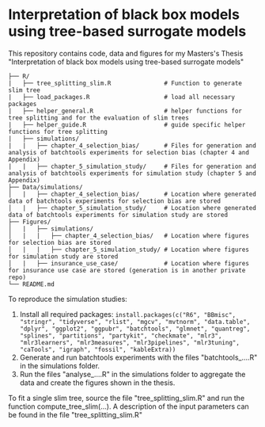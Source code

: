 # Interpretation of black box models using tree-based surrogate models
This repository contains code, data and figures for my Masters's Thesis "Interpretation of black box models using tree-based surrogate models"

    ├── R/                                                       
    |   ├── tree_splitting_slim.R               # Function to generate slim tree            
    |   ├── load_packages.R                     # load all necessary packages      
    |   ├── helper_general.R                    # helper functions for tree splitting and for the evaluation of slim trees    
    |   ├── helper_guide.R                      # guide specific helper functions for tree splitting    
    |   ├── simulations/                         
    |   |   ├── chapter_4_selection_bias/       # Files for generation and analysis of batchtools experiments for selection bias (chapter 4 and Appendix)
    |   |   ├── chapter_5_simulation_study/     # Files for generation and analysis of batchtools experiments for simulation study (chapter 5 and Appendix)   
    ├── Data/simulations/                                    
    │   |   ├── chapter_4_selection_bias/       # Location where generated data of batchtools experiments for selection bias are stored    
    │   |   ├── chapter_5_simulation_study/     # Location where generated data of batchtools experiments for simulation study are stored
    ├── Figures/
    │   |   ├── simulations/         
    │   |   |   ├── chapter_4_selection_bias/   # Location where figures for selection bias are stored 
    │   |   |   ├── chapter_5_simulation_study/ # Location where figures for simulation study are stored    
    │   |   ├── insurance_use_case/             # Location where figures for insurance use case are stored (generation is in another private repo)
    └── README.md 
    
To reproduce the simulation studies:
1. Install all required packages: ```install.packages(c("R6", "BBmisc", "stringr", "tidyverse", "rlist", "mgcv", "mvtnorm", "data.table",
                   "dplyr", "ggplot2", "ggpubr", "batchtools", "glmnet", "quantreg", "splines",
                   "partitions", "partykit", "checkmate", "mlr3", "mlr3learners", "mlr3measures",
                   "mlr3pipelines", "mlr3tuning", "caTools", "igraph", "fossil", "kableExtra))```
2. Generate and run batchtools experiments with the files "batchtools_....R" in the simulations folder.
3. Run the files "analyse_....R" in the simulations folder to aggregate the data and create the figures shown in the thesis.

To fit a single slim tree, source the file "tree_splitting_slim.R" and run the function compute_tree_slim(...). A description of the input parameters can be found in the file "tree_splitting_slim.R"
